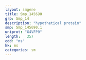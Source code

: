 ```yaml
---
layout: smgene
title: Smp_145690
grp: Smp_14
description: "hypothetical protein"
smp: Smp_145690.1
uniprot: "G4VFP0"
length:   357
cdd: "ns"
kk: ns
categories: sm
---
```

